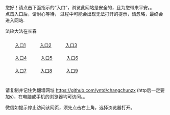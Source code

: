 您好！请点击下面指示的“入口”，浏览此网站是安全的，且为您带来平安。。 <br/>
点击入口后，请耐心等待， 过程中可能会出现无法打开的提示，请忽略，最终会进入网站. </br>

法轮大法在长春<br/>
<div style="padding:10px"><a style="margin:20px" target="_blank" href="https://d2798jahkscj2v.cloudfront.net/2Qpsp?qujxwf" id="ccLink1" rel="nofollow">入口1</a> <a target="_blank" style="margin:20px" href="https://d3g5alvxw1octv.cloudfront.net/2Qpsp?hcgdj" id="ccLink2" rel="nofollow">入口2</a> <a style="margin:20px" target="_blank" href="https://d3sxm50o1juydw.cloudfront.net/2Qpsp?cizuscdg" id="ccLink3" rel="nofollow">入口3</a></div>

<div style="padding:10px" ><a style="margin:20px" target="_blank" href="https://d2798jahkscj2v.cloudfront.net/2Qpsp?qujxwf" id="ccLink4" rel="nofollow">入口4</a> <a style="margin:20px" href="https://d3g5alvxw1octv.cloudfront.net/2Qpsp?hcgdj" target="_blank" id="ccLink5" rel="nofollow">入口5</a> <a style="margin:20px" href="https://d3sxm50o1juydw.cloudfront.net/2Qpsp?cizuscdg" target="_blank" id="ccLink6" rel="nofollow">入口6</a></div>

<div style="padding:10px"><a style="margin:20px" target="_blank" href="https://d2798jahkscj2v.cloudfront.net/2Qpsp?qujxwf" id="ccLink7" rel="nofollow">入口7</a> <a style="margin:20px" href="https://d3g5alvxw1octv.cloudfront.net/2Qpsp?hcgdj" target="_blank" id="ccLink8" rel="nofollow">入口8</a> <a style="margin:20px" target="_blank" href="https://d3sxm50o1juydw.cloudfront.net/2Qpsp?cizuscdg" id="ccLink9" rel="nofollow">入口9</a></div>

<br/>



请复制并记住免翻墙网址 https://github.com/yntd/changchunzx (http后一定要加s)，在电脑或手机的浏览器均可访问。。<br/>

微信如提示停止访问该网页，须先点击右上角，选择浏览器打开。
